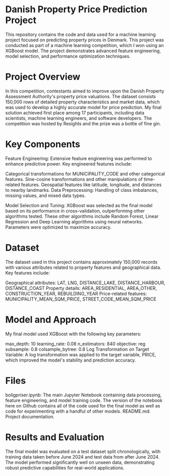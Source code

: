 # Danish Property Price Prediction Project
This repository contains the code and data used for a machine learning project focused on predicting property prices in Denmark. This project was conducted as part of a machine learning competition, which I won using an XGBoost model. The project demonstrates advanced feature engineering, model selection, and performance optimization techniques.

# Project Overview
In this competition, contestants aimed to improve upon the Danish Property Assessment Authority's property price valuations. The dataset consists 150,000 rows of detailed property characteristics and market data, which was used to develop a highly accurate model for price prediction. My final solution achieved first place among 17 participants, including data scientists, machine learning engineers, and software developers. The competition was hosted by Resights and the prize was a bottle of fine gin.

# Key Components
Feature Engineering: Extensive feature engineering was performed to enhance predictive power. Key engineered features include:

Categorical transformations for MUNICIPALITY_CODE and other categorical features.
Sine-cosine transformations and other manipulations of time-related features.
Geospatial features like latitude, longitude, and distances to nearby landmarks.
Data Preprocessing: Handling of class imbalances, missing values, and mixed data types.

Model Selection and Tuning: XGBoost was selected as the final model based on its performance in cross-validation, outperforming other algorithms tested. These other algorithms include Random Forest, Linear Regression and Deep Learning algorithms using neural networks. Parameters were optimized to maximize accuracy.

# Dataset
The dataset used in this project contains approximately 150,000 records with various attributes related to property features and geographical data. Key features include:

Geographical attributes: LAT, LNG, DISTANCE_LAKE, DISTANCE_HARBOUR, DISTANCE_COAST
Property details: AREA_RESIDENTIAL, AREA_OTHER, CONSTRUCTION_YEAR, REBUILDING_YEAR
Price-related features: MUNICIPALITY_MEAN_SQM_PRICE, STREET_CODE_MEAN_SQM_PRICE

# Model and Approach
My final model used XGBoost with the following key parameters:

max_depth: 10
learning_rate: 0.08
n_estimators: 840
objective: reg
subsample: 0.8
colsample_bytree: 0.8
Log Transformation on Target Variable: A log transformation was applied to the target variable, PRICE, which improved the model's stability and prediction accuracy.

# Files
boligpriser.ipynb: The main Jupyter Notebook containing data processing, feature engineering, and model training code. The version of the notebook here on Github contains all of the code used for the final model as well as code for experimenting with a handful of other models.
README.md: Project documentation.

# Results and Evaluation
The final model was evaluated on a test dataset split chronologically, with training data taken before June 2024 and test data from after June 2024. The model performed significantly well on unseen data, demonstrating robust predictive capabilities for real-world applications.
